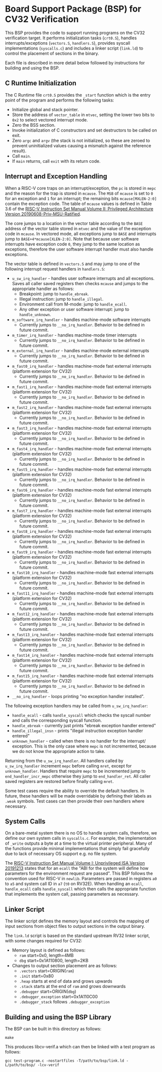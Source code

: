 Board Support Package (BSP) for CV32 Verification
=================================================

This BSP provides the code to support running programs on the CV32 verification
target. It performs initialization tasks (`crt0.S`), handles
interrupts/exceptions (`vectors.S`, `handlers.S`), provides syscall
implementations (`syscalls.c`) and includes a linker script (`link.ld`) to
control the placement of sections in the binary.

Each file is described in more detail below followed by instructions for
building and using the BSP.

C Runtime Initialization
------------------------

The C Runtime file `crt0.S` provides the `_start` function which is the entry
point of the program and performs the following tasks:
  * Initialize global and stack pointer.
  * Store the address of `vector_table` in `mtvec`, setting the lower two bits
  to `0x2` to select vectored interrupt mode.
  * Zero the BSS section.
  * Invoke initialization of C constructors and set destructors to be called on
  exit.
  * Zero `argc` and `argv` (the stack is not initialized, so these are zeroed
  to prevent uninitialized values causing a mismatch against the reference
  result).
  * Call `main`.
  * If `main` returns, call `exit` with its return code.

Interrupt and Exception Handling
--------------------------------

When a RISC-V core traps on an interrupt/exception, the `pc` is stored in `mepc`
and the reason for the trap is stored in `mcause`. The `MSB` of `mcause`
is set to `0` for an exception and `1` for an interrupt; the remaining bits
`mcause[MXLEN-2:0]` contain the exception code. The table of `mcause` values is
defined in Table 3.6 of the [RISC-V Instruction Set Manual Volume II: Privileged
Architecture Version 20190608-Priv-MSU-Ratified](https://github.com/riscv/riscv-isa-manual/releases/download/Ratified-IMFDQC-and-Priv-v1.11/riscv-privileged-20190608.pdf).

The core jumps to a location in the vector table according to the `BASE` address
of the vector table stored in `mtvec` and the value of the exception code in
`mcause`. In vectored mode, all exceptions jump to `BASE` and interrupts jump to
`BASE+4*mcause[XLEN-2:0]`. Note that because user software interrupts have
exception code `0`, they jump to the same location as exceptions, therefore the
user software interrupt handler must also handle exceptions.

The vector table is defined in `vectors.S` and may jump to one of the
following interrupt request handlers in `handlers.S`:
  * `u_sw_irq_handler` - handles user software interrupts and all exceptions.
  Saves all caller saved registers then checks `mcause` and jumps to the
  appropriate handler as follows:
    - Breakpoint: jump to `handle_ebreak`.
    - Illegal instruction: jump to `handle_illegal`.
    - Environment call from M-mode: jump to `handle_ecall`.
    - Any other exception or user software interrupt: jump to `handle_unknown`.
  * `m_software_irq_handler` - handles machine-mode software interrupts
    - Currently jumps to `__no_irq_handler`.  Behavior to be defined in future commit.
  * `m_timer_irq_handler` - handles machine-mode timer interrupts
    - Currently jumps to `__no_irq_handler`.  Behavior to be defined in future commit.
  * `m_external_irq_handler` - handles machine-mode external interrupts
    - Currently jumps to `__no_irq_handler`.  Behavior to be defined in future commit.
  * `m_fast0_irq_handler` - handles machine-mode fast external interrupts (platform extension for CV32)  
    - Currently jumps to `__no_irq_handler`.  Behavior to be defined in future commit.
  * `m_fast1_irq_handler` - handles machine-mode fast external interrupts (platform extension for CV32)
    - Currently jumps to `__no_irq_handler`.  Behavior to be defined in future commit.
  * `m_fast2_irq_handler` - handles machine-mode fast external interrupts (platform extension for CV32)
    - Currently jumps to `__no_irq_handler`.  Behavior to be defined in future commit.
  * `m_fast3_irq_handler` - handles machine-mode fast external interrupts (platform extension for CV32)
    - Currently jumps to `__no_irq_handler`.  Behavior to be defined in future commit.
  * `m_fast4_irq_handler` - handles machine-mode fast external interrupts (platform extension for CV32)
    - Currently jumps to `__no_irq_handler`.  Behavior to be defined in future commit.
  * `m_fast5_irq_handler` - handles machine-mode fast external interrupts (platform extension for CV32)
    - Currently jumps to `__no_irq_handler`.  Behavior to be defined in future commit.
  * `m_fast6_irq_handler` - handles machine-mode fast external interrupts (platform extension for CV32)
    - Currently jumps to `__no_irq_handler`.  Behavior to be defined in future commit.
  * `m_fast7_irq_handler` - handles machine-mode fast external interrupts (platform extension for CV32)
    - Currently jumps to `__no_irq_handler`.  Behavior to be defined in future commit.
  * `m_fast8_irq_handler` - handles machine-mode fast external interrupts (platform extension for CV32)
    - Currently jumps to `__no_irq_handler`.  Behavior to be defined in future commit.
  * `m_fast9_irq_handler` - handles machine-mode fast external interrupts (platform extension for CV32)
    - Currently jumps to `__no_irq_handler`.  Behavior to be defined in future commit.
  * `m_fast10_irq_handler` - handles machine-mode fast external interrupts (platform extension for CV32)
    - Currently jumps to `__no_irq_handler`.  Behavior to be defined in future commit.
  * `m_fast11_irq_handler` - handles machine-mode fast external interrupts (platform extension for CV32)
    - Currently jumps to `__no_irq_handler`.  Behavior to be defined in future commit.
  * `m_fast12_irq_handler` - handles machine-mode fast external interrupts (platform extension for CV32)
    - Currently jumps to `__no_irq_handler`.  Behavior to be defined in future commit.
  * `m_fast13_irq_handler` - handles machine-mode fast external interrupts (platform extension for CV32)
    - Currently jumps to `__no_irq_handler`.  Behavior to be defined in future commit.
  * `m_fast14_irq_handler` - handles machine-mode fast external interrupts (platform extension for CV32)
    - Currently jumps to `__no_irq_handler`.  Behavior to be defined in future commit.
  * `m_fast15_irq_handler` - handles machine-mode fast external interrupts (platform extension for CV32)
    - Currently jumps to `__no_irq_handler`.  Behavior to be defined in future commit.
  * `__no_irq_handler` - loops printing "no exception handler installed".

The following exception handlers may be called from `u_sw_irq_handler`:
  * `handle_ecall` - calls `handle_syscall` which checks the syscall number and
  calls the corresponding syscall function.
  * `handle_ebreak` - currently just prints "ebreak exception handler entered"
  * `handle_illegal_insn` - prints "illegal instruction exception handler
  entered"
  * `unknown_handler` - called when there is no handler for the interrupt/
  exception. This is the only case where `mepc` is not incremented, because we
  do not know the appropriate action to take.

Returning from the `u_sw_irq_handler`. All handlers called by `u_sw_irq_handler`
increment `mepc` before calling `mret`, except for `unknown_handler`. Handlers
that require `mepc` to be incremented jump to `end_handler_incr_mepc` otherwise
they jump to `end_handler_ret`. All caller saved registers are restored before
finally calling `mret`.

Some test cases require the ability to override the default handlers. In future,
these handlers will be made overridable by defining their labels as `.weak`
symbols. Test cases can then provide their own handlers where necessary.

System Calls
------------

On a bare-metal system there is no OS to handle system calls, therefore, we
define our own system calls in `syscalls.c`. For example, the implementation of
`_write` outputs a byte at a time to the virtual printer peripheral. Many of the
functions provide minimal implementations that simply fail gracefully due to
lack of necessary OS support e.g. no file system.

The [RISC-V Instruction Set Manual Volume I: Unprivileged ISA Version 20191213](
https://content.riscv.org/wp-content/uploads/2019/06/riscv-spec.pdf) states that
for an `ecall` the "ABI for the system will define how parameters for the
environment request are passed". This BSP follows the convention used for RISC-V
in `newlib`. Parameters are passed in registers `a0` to `a5` and system call ID
in `a7` (`t0` on RV32E). When handling an `ecall`, `handle_ecall` calls
`handle_syscall` which then calls the appropriate function that implements the
system call, passing parameters as necessary.

Linker Script
-------------

The linker script defines the memory layout and controls the mapping of input
sections from object files to output sections in the output binary.

The `link.ld` script is based on the standard upstream RV32 linker script, with
some changes required for CV32:
  * Memory layout is defined as follows:
    * `ram` start=0x0, length=4MB
    * `dbg` start=0x1A110800, length=2KB
  * Changes to output section placement are as follows:
    - `.vectors` start=ORIGIN(`ram`)
    - `.init` start=0x80
    - `.heap` starts at end of data and grows upwards
    - `.stack` starts at the end of `ram` and grows downwards
    - `.debugger` start=ORIGIN(`dbg`)
    - `.debugger_exception` start=0x1A110C00
    - `.debugger_stack` follows `.debugger_exception`

Building and using the BSP Library
----------------------------------

The BSP can be built in this directory as follows:
```
make
```
This produces libcv-verif.a which can then be linked with a test program as
follows:

```
gcc test-program.c -nostartfiles -T/path/to/bsp/link.ld -L/path/to/bsp/ -lcv-verif
```
